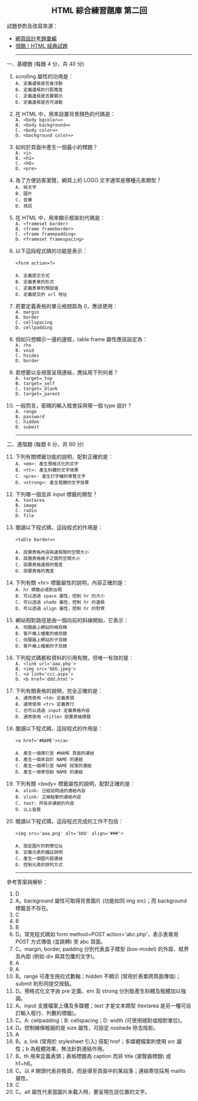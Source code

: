 <h2 align="center">HTML 綜合練習題庫 第二回</h2>

試題參酌及改寫來源：
- [網頁設計考題彙編](https://dmaa.nkut.edu.tw/files/archive/104_601a3208.pdf)
- [很酷！HTML 經典試題](https://designrockin.wordpress.com/2014/12/03/%E5%BE%88%E9%85%B7%EF%BC%81html%E7%B6%93%E5%85%B8%E8%A9%A6%E9%A1%8C)<hr>

一、基礎題 (每題 4 分，共 40 分)

1. scrolling 屬性的功用是：<br>
`A. 定義邊框是否會浮動`<br>
`B. 定義邊框的行距寬度`<br>
`C. 定義邊框是否要顯示`<br>
`D. 定義邊框是否可滾動`<br>

2. 在 HTML 中，用來設置背景顏色的代碼是：<br>
`A. <body bgcolor=>`<br>
`B. <body background=>`<br>
`C. <body color=>`<br>
`D. <background color=>`<br>

3. 如何於頁面中產生一個最小的標題？<br>
`A. <i>`<br>
`B. <h1>`<br>
`C. <h6>`<br>
`D. <pre>`<br>

4. 為了方便訪客瀏覽，網頁上的 LOGO 文字通常是哪種元素類型？<br>
`A. 純文字`<br>
`B. 圖片`<br>
`C. 音樂`<br>
`D. 視訊`<br>

5. 在 HTML 中，用來顯示框架的代碼是：<br>
`A. <frameset border>`<br>
`B. <frame frameborder>`<br>
`C. <frame framepadding>`<br>
`D. <frameset framespacing>`<br>

6. 以下這段程式碼的功能是表示：<br><br>
`<form action=?>`<br><br>
`A. 定義提交方式`<br>
`B. 定義表單的形式`<br>
`C. 定義表單的預設值`<br>
`D. 定義提交的 url 地址`<br>

7. 若要定義表格的單元格間距為 0，應該使用：<br>
`A. margin`<br>
`B. border`<br>
`C. cellspacing`<br>
`D. cellpadding`<br>

8. 倘如只想顯示一邊的邊框，table frame 屬性應該設定為：<br>
`A. rhs`<br>
`B. void`<br>
`C. hsides`<br>
`D. border`<br>

9. 若想要以全視窗呈現連結，應採用下列何者？<br>
`A. target=_top`<br>
`B. target=_self`<br>
`C. target=_blank`<br>
`D. target=_parent`<br>
  
10. 一般而言，密碼的輸入框會採用哪一個 type 設計？<br>
`A. range`<br>
`B. password`<br>
`C. hidden`<br>
`D. submit`<br><hr>


二、進階題 (每題 6 分，共 60 分)

11. 下列有關標籤功能的說明，配對正確的是：<br>
`A. <em>: 產生預格式化的文字`<br>
`B. <tt>: 產生斜體的文字效果`<br>
`C. <pre>: 產生打字機的等寬文字`<br>
`D. <strong>: 產生粗體的文字效果`<br>

12. 下列哪一個並非 input 標籤的類型？<br>
`A. textarea`<br>
`B. image`<br>
`C. radio`<br>
`D. file`<br>

13. 閱讀以下程式碼，這段程式的作用是：<br><br>
`<table border=>`<br><br>
`A. 設置表格內容與邊框間的空間大小`<br>
`B. 設置表格格子之間的空間大小`<br>
`C. 設置表格邊框的寬度`<br>
`D. 設置表格的寬度`<br>

14. 下列有關 \<hr> 標籤屬性的說明，內容正確的是：<br>
`A. hr 標籤必成對出現`<br>
`B. 可以透過 space 屬性，控制 hr 的大小`<br>
`C. 可以透過 shade 屬性，控制 hr 的邊框`<br>
`D. 可以透過 align 屬性，控制 hr 的對齊`<br>

15. 網站相對路徑是由一個向前的斜線開始，它表示：<br>
`A. 伺服器上網站的根目錄`<br>
`B. 客戶機上檔案的根目錄`<br>
`C. 伺服器上網站的子目錄`<br>
`D. 客戶機上檔案的子目錄`<br>

16. 下列程式碼都和資料的引用有關，但唯一有效的是：<br>
`A. <link url='aaa.php'>`<br>
`B. <img src='bbb.jpeg'>`<br>
`C. <a link='ccc.aspx'>`<br>
`D. <b href='ddd.html'>`<br>

17. 下列有關表格的說明，完全正確的是：<br>
`A. 通常使用 <td> 定義表頭`<br>
`B. 通常使用 <tr> 定義表行`<br>
`C. 也可以透過 input 定義表格內容`<br>
`D. 通常使用 <title> 設置表格標題`<br>

18. 閱讀以下程式碼，這段程式的作用是：<br><br>
`<a href='#NAME'></a>`<br><br>
`A. 產生一個導引至 #NAME 頁面的連結`<br>
`B. 產生一個來自於 NAME 的連結`<br>
`C. 產生一個導引至 NAME 段落的連結`<br>
`D. 產生一個寄信給 NAME 的連結`<br>

19. 下列有關 \<body> 標籤屬性的說明，配對正確的是：<br>
`A. alink: 已經訪問過的連結內容`<br>
`B. vlink: 正被點擊的連結內容`<br>
`C. text: 所有非連結的內容`<br>
`D. 以上皆是`<br>

20. 閱讀以下程式碼，這段程式完成的工作不包括：<br><br>
`<img src='aaa.png' alt='bbb' align='###'>`<br><br>
`A. 設定圖片的對應位址`<br>
`B. 定義元素的備註說明`<br>
`C. 產生一個圖片超連結`<br>
`D. 控制元素的排列方式`<br><hr>


參考答案與解析：
1. D
2. A。background 屬性可取得背景圖片 (功能如同 img src)；而 background 標籤並不存在。
3. C
4. B
5. B
6. D。常見程式碼如 form method=POST action='abc.php'，表示表單用 POST 方式傳值 (並跳轉) 至 abc 頁面。
7. C。margin, border, padding 分別代表盒子模型 (box-model) 的外距、框界及內距 (例如 div 與其包覆的文字)。
8. A
9. A
10. B。range 可產生拖拉式數軸；hidden 不顯示 (常用於表單跨頁面傳值)；submit 則形同提交按鈕。
11. D。預格式化文字由 pre 定義、em 及 strong 分別能產生斜體及粗體加以強調。
12. A。input 支援檔案上傳及多媒體；text 才是文本類型 (textarea 是另一種可自訂輸入框行、列數的標籤)。
13. C。A: cellpadding；B: cellspacing；D: width (可使用絕對或相對單位)。
14. D。控制線條粗細的是 size 屬性，可設定 noshade 除去陰影。
15. A
16. B。a, link (常用於 stylesheet 引入) 搭配 href；多媒體檔案則使用 src 屬性；b 為粗體效果，無法針對連結作用。
17. B。th 用來定義表頭；表格標題為 caption 而非 title (瀏覽器標題) 或 h1~h6。
18. C。以 # 開頭代表非換頁，而是導至頁面中的某段落；連結寄信採用 mailto 屬性。
19. C
20. C。alt 屬性代表當圖片未載入時，要呈現在該位置的文字。
